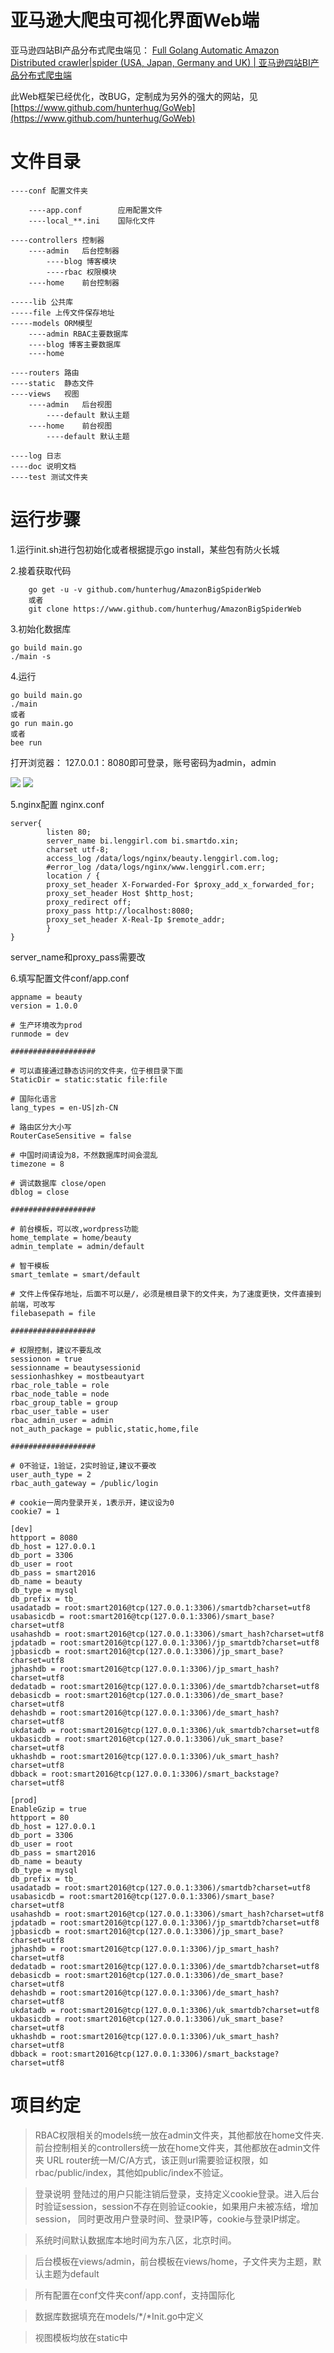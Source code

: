 # 亚马逊大爬虫可视化界面Web端

亚马逊四站BI产品分布式爬虫端见： [Full Golang Automatic Amazon Distributed crawler|spider (USA, Japan, Germany and UK) | 亚马逊四站BI产品分布式爬虫端](https://github.com/hunterhug/AmazonBigSpider)

此Web框架已经优化，改BUG，定制成为另外的强大的网站，见[https://www.github.com/hunterhug/GoWeb](https://www.github.com/hunterhug/GoWeb)


# 文件目录
```
----conf 配置文件夹

	----app.conf 		应用配置文件
	----local_**.ini 	国际化文件

----controllers 控制器
	----admin	后台控制器
		----blog 博客模块
		----rbac 权限模块
	----home 	前台控制器

-----lib 公共库
-----file 上传文件保存地址
-----models ORM模型
	----admin RBAC主要数据库
	----blog 博客主要数据库
	----home 

----routers 路由
----static  静态文件
----views	视图
	----admin 	后台视图
		----default 默认主题
	----home 	前台视图
		----default 默认主题

----log 日志
----doc 说明文档
----test 测试文件夹
```

# 运行步骤
1.运行init.sh进行包初始化或者根据提示go install，某些包有防火长城

2.接着获取代码

```
    go get -u -v github.com/hunterhug/AmazonBigSpiderWeb
    或者
	git clone https://www.github.com/hunterhug/AmazonBigSpiderWeb
```

3.初始化数据库

```
go build main.go 
./main -s
```

4.运行

```
go build main.go
./main
或者
go run main.go
或者
bee run
```

打开浏览器：
127.0.0.1：8080即可登录，账号密码为admin，admin

![](index.png)
![](web.png)

5.nginx配置 nginx.conf

```
server{
        listen 80;
        server_name bi.lenggirl.com bi.smartdo.xin;
        charset utf-8;
        access_log /data/logs/nginx/beauty.lenggirl.com.log;
        #error_log /data/logs/nginx/www.lenggirl.com.err;
        location / {
        proxy_set_header X-Forwarded-For $proxy_add_x_forwarded_for;
        proxy_set_header Host $http_host;
        proxy_redirect off;
        proxy_pass http://localhost:8080;
        proxy_set_header X-Real-Ip $remote_addr;
        }
}

```

server_name和proxy_pass需要改

6.填写配置文件conf/app.conf

```
appname = beauty
version = 1.0.0

# 生产环境改为prod
runmode = dev

###################

# 可以直接通过静态访问的文件夹，位于根目录下面
StaticDir = static:static file:file

# 国际化语言
lang_types = en-US|zh-CN

# 路由区分大小写
RouterCaseSensitive = false

# 中国时间请设为8，不然数据库时间会混乱
timezone = 8

# 调试数据库 close/open
dblog = close

###################

# 前台模板，可以改,wordpress功能
home_template = home/beauty
admin_template = admin/default

# 智干模板
smart_temlate = smart/default

# 文件上传保存地址，后面不可以是/，必须是根目录下的文件夹，为了速度更快，文件直接到前端，可改写
filebasepath = file

###################

# 权限控制，建议不要乱改
sessionon = true
sessionname = beautysessionid
sessionhashkey = mostbeautyart
rbac_role_table = role
rbac_node_table = node
rbac_group_table = group
rbac_user_table = user
rbac_admin_user = admin
not_auth_package = public,static,home,file

###################

# 0不验证，1验证，2实时验证,建议不要改
user_auth_type = 2
rbac_auth_gateway = /public/login

# cookie一周内登录开关，1表示开，建议设为0
cookie7 = 1

[dev]
httpport = 8080
db_host = 127.0.0.1
db_port = 3306
db_user = root
db_pass = smart2016
db_name = beauty
db_type = mysql
db_prefix = tb_
usadatadb = root:smart2016@tcp(127.0.0.1:3306)/smartdb?charset=utf8
usabasicdb = root:smart2016@tcp(127.0.0.1:3306)/smart_base?charset=utf8
usahashdb = root:smart2016@tcp(127.0.0.1:3306)/smart_hash?charset=utf8
jpdatadb = root:smart2016@tcp(127.0.0.1:3306)/jp_smartdb?charset=utf8
jpbasicdb = root:smart2016@tcp(127.0.0.1:3306)/jp_smart_base?charset=utf8
jphashdb = root:smart2016@tcp(127.0.0.1:3306)/jp_smart_hash?charset=utf8
dedatadb = root:smart2016@tcp(127.0.0.1:3306)/de_smartdb?charset=utf8
debasicdb = root:smart2016@tcp(127.0.0.1:3306)/de_smart_base?charset=utf8
dehashdb = root:smart2016@tcp(127.0.0.1:3306)/de_smart_hash?charset=utf8
ukdatadb = root:smart2016@tcp(127.0.0.1:3306)/uk_smartdb?charset=utf8
ukbasicdb = root:smart2016@tcp(127.0.0.1:3306)/uk_smart_base?charset=utf8
ukhashdb = root:smart2016@tcp(127.0.0.1:3306)/uk_smart_hash?charset=utf8
dbback = root:smart2016@tcp(127.0.0.1:3306)/smart_backstage?charset=utf8

[prod]
EnableGzip = true
httpport = 80
db_host = 127.0.0.1
db_port = 3306
db_user = root
db_pass = smart2016
db_name = beauty
db_type = mysql
db_prefix = tb_
usadatadb = root:smart2016@tcp(127.0.0.1:3306)/smartdb?charset=utf8
usabasicdb = root:smart2016@tcp(127.0.0.1:3306)/smart_base?charset=utf8
usahashdb = root:smart2016@tcp(127.0.0.1:3306)/smart_hash?charset=utf8
jpdatadb = root:smart2016@tcp(127.0.0.1:3306)/jp_smartdb?charset=utf8
jpbasicdb = root:smart2016@tcp(127.0.0.1:3306)/jp_smart_base?charset=utf8
jphashdb = root:smart2016@tcp(127.0.0.1:3306)/jp_smart_hash?charset=utf8
dedatadb = root:smart2016@tcp(127.0.0.1:3306)/de_smartdb?charset=utf8
debasicdb = root:smart2016@tcp(127.0.0.1:3306)/de_smart_base?charset=utf8
dehashdb = root:smart2016@tcp(127.0.0.1:3306)/de_smart_hash?charset=utf8
ukdatadb = root:smart2016@tcp(127.0.0.1:3306)/uk_smartdb?charset=utf8
ukbasicdb = root:smart2016@tcp(127.0.0.1:3306)/uk_smart_base?charset=utf8
ukhashdb = root:smart2016@tcp(127.0.0.1:3306)/uk_smart_hash?charset=utf8
dbback = root:smart2016@tcp(127.0.0.1:3306)/smart_backstage?charset=utf8
```

# 项目约定
>RBAC权限相关的models统一放在admin文件夹，其他都放在home文件夹.
	前台控制相关的controllers统一放在home文件夹，其他都放在admin文件夹
	URL router统一M/C/A方式，该正则url需要验证权限，如rbac/public/index，其他如public/index不验证。

>登录说明
	登陆过的用户只能注销后登录，支持定义cookie登录。进入后台时验证session，session不存在则验证cookie，如果用户未被冻结，增加session，
	同时更改用户登录时间、登录IP等，cookie与登录IP绑定。

>系统时间默认数据库本地时间为东八区，北京时间。

>后台模板在views/admin，前台模板在views/home，子文件夹为主题，默认主题为default

>所有配置在conf文件夹conf/app.conf，支持国际化

>数据库数据填充在models/*/*Init.go中定义

>视图模板均放在static中
